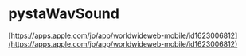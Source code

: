 # pystaWavSound



[https://apps.apple.com/jp/app/worldwideweb-mobile/id1623006812](https://apps.apple.com/jp/app/worldwideweb-mobile/id1623006812)


